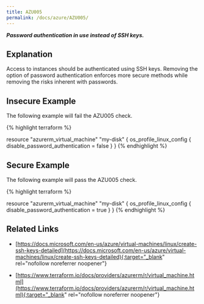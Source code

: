 ```yaml
---
title: AZU005
permalink: /docs/azure/AZU005/
---
```


***Password authentication in use instead of SSH keys.***

## Explanation


Access to instances should be authenticated using SSH keys. Removing the option of password authentication enforces more secure methods while removing the risks inherent with passwords.


## Insecure Example

The following example will fail the AZU005 check.

{% highlight terraform %}

resource "azurerm_virtual_machine" "my-disk" {
	os_profile_linux_config {
		disable_password_authentication = false
	}
}
{% endhighlight %}

## Secure Example

The following example will pass the AZU005 check.

{% highlight terraform %}

resource "azurerm_virtual_machine" "my-disk" {
	os_profile_linux_config {
		disable_password_authentication = true
	}
}
{% endhighlight %}

## Related Links


- [https://docs.microsoft.com/en-us/azure/virtual-machines/linux/create-ssh-keys-detailed](https://docs.microsoft.com/en-us/azure/virtual-machines/linux/create-ssh-keys-detailed){:target="_blank" rel="nofollow noreferrer noopener"}

- [https://www.terraform.io/docs/providers/azurerm/r/virtual_machine.html](https://www.terraform.io/docs/providers/azurerm/r/virtual_machine.html){:target="_blank" rel="nofollow noreferrer noopener"}

